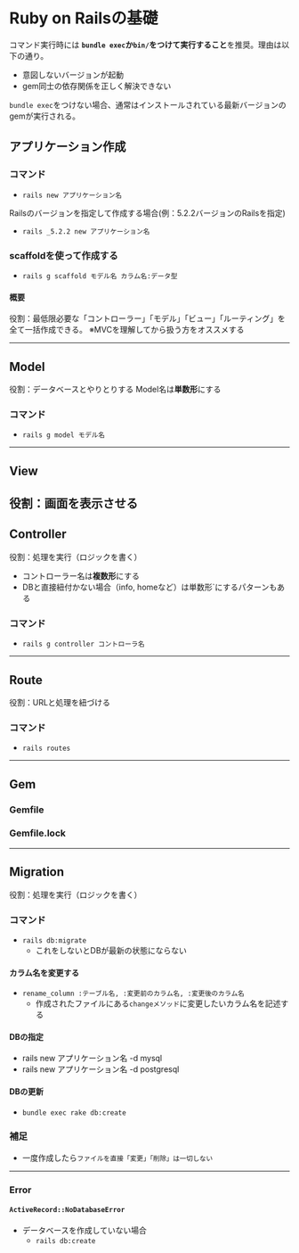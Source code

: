 # Ruby on Railsの基礎
コマンド実行時には **`bundle exec`か`bin/`をつけて実行すること**を推奨。理由は以下の通り。
- 意図しないバージョンが起動
- gem同士の依存関係を正しく解決できない

`bundle exec`をつけない場合、通常はインストールされている最新バージョンのgemが実行される。
## アプリケーション作成
### コマンド
- `rails new アプリケーション名`

Railsのバージョンを指定して作成する場合(例：5.2.2バージョンのRailsを指定)
- `rails _5.2.2 new アプリケーション名`
### scaffoldを使って作成する
- `rails g scaffold モデル名 カラム名:データ型`
#### 概要
 役割：最低限必要な「コントローラー」「モデル」「ビュー」「ルーティング」を全て一括作成できる。
※MVCを理解してから扱う方をオススメする

---
## Model
役割：データベースとやりとりする
Model名は**単数形**にする
### コマンド
- `rails g model モデル名`
---
## View
役割：画面を表示させる
---
## Controller
役割：処理を実行（ロジックを書く）
- コントローラー名は**複数形**にする
- DBと直接紐付かない場合（info, homeなど）は単数形`にするパターンもある
### コマンド
- `rails g controller コントローラ名`
---
## Route
役割：URLと処理を紐づける
### コマンド
- `rails routes`
---
## Gem
### Gemfile
### Gemfile.lock
---
## Migration
役割：処理を実行（ロジックを書く）
### コマンド
- `rails db:migrate`
  - これをしないとDBが最新の状態にならない
#### カラム名を変更する
- `rename_column :テーブル名, :変更前のカラム名, :変更後のカラム名`
  - 作成されたファイルにある`changeメソッド`に変更したいカラム名を記述する
#### DBの指定
- rails new アプリケーション名 -d mysql
- rails new アプリケーション名 -d postgresql
#### DBの更新
- `bundle exec rake db:create`
### 補足
-  一度作成したら`ファイルを直接「変更」「削除」は一切しない`
---
### Error
#### `ActiveRecord::NoDatabaseError`
- データベースを作成していない場合
  - `rails db:create`